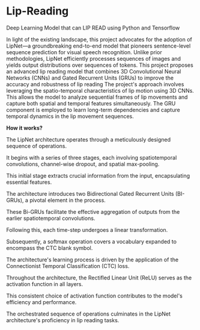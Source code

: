 # Lip-Reading
Deep Learning Model that can LIP READ using Python and Tensorflow

In light of the existing landscape, this project advocates for the adoption of LipNet—a groundbreaking end-to-end model that pioneers sentence-level sequence prediction for visual speech recognition. Unlike prior methodologies, LipNet efficiently processes sequences of images and yields output distributions over sequences of tokens. This project proposes an advanced lip reading model that combines 3D Convolutional Neural Networks (CNNs) and Gated Recurrent Units (GRUs) to improve the accuracy and robustness of lip reading The project's approach involves leveraging the spatio-temporal characteristics of lip motion using 3D CNNs. This allows the model to analyze sequential frames of lip movements and capture both spatial and temporal features simultaneously. The GRU component is employed to learn long-term dependencies and capture temporal dynamics in the lip movement sequences.

<b>How it works?</b>

The LipNet architecture operates through a meticulously designed sequence of operations.

It begins with a series of three stages, each involving spatiotemporal convolutions, channel-wise dropout, and spatial max-pooling.

This initial stage extracts crucial information from the input, encapsulating essential features.

The architecture introduces two Bidirectional Gated Recurrent Units (BI-GRUs), a pivotal element in the process.

These Bi-GRUs facilitate the effective aggregation of outputs from the earlier spatiotemporal convolutions.

Following this, each time-step undergoes a linear transformation.

Subsequently, a softmax operation covers a vocabulary expanded to encompass the CTC blank symbol.

The architecture's learning process is driven by the application of the Connectionist Temporal Classification (CTC) loss.

Throughout the architecture, the Rectifled Linear Unit (ReLU) serves as the activation function in all layers.

This consistent choice of activation function contributes to the model's efficiency and performance.

The orchestrated sequence of operations culminates in the LipNet architecture's proficiency in lip reading tasks.

